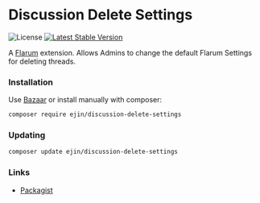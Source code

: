 # Discussion Delete Settings

![License](https://img.shields.io/badge/license-MIT-blue.svg) [![Latest Stable Version](https://img.shields.io/packagist/v/ejin/discussion-delete-settings.svg)](https://packagist.org/packages/ejin/discussion-delete-settings)

A [Flarum](http://flarum.org) extension. Allows Admins to change the default Flarum Settings for deleting threads.

### Installation

Use [Bazaar](https://discuss.flarum.org/d/5151-flagrow-bazaar-the-extension-marketplace) or install manually with composer:

```sh
composer require ejin/discussion-delete-settings
```

### Updating

```sh
composer update ejin/discussion-delete-settings
```

### Links

- [Packagist](https://packagist.org/packages/ejin/discussion-delete-settings)
